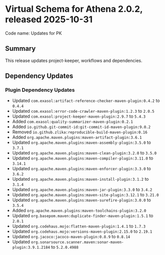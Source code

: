 # Virtual Schema for Athena 2.0.2, released 2025-10-31

Code name: Updates for PK

## Summary

This release updates project-keeper, workflows and dependencies.

## Dependency Updates

### Plugin Dependency Updates

* Updated `com.exasol:artifact-reference-checker-maven-plugin:0.4.2` to `0.4.4`
* Updated `com.exasol:error-code-crawler-maven-plugin:1.2.3` to `2.0.5`
* Updated `com.exasol:project-keeper-maven-plugin:2.9.7` to `5.4.3`
* Added `com.exasol:quality-summarizer-maven-plugin:0.2.1`
* Added `io.github.git-commit-id:git-commit-id-maven-plugin:9.0.2`
* Removed `io.github.zlika:reproducible-build-maven-plugin:0.16`
* Added `org.apache.maven.plugins:maven-artifact-plugin:3.6.1`
* Updated `org.apache.maven.plugins:maven-assembly-plugin:3.5.0` to `3.7.1`
* Updated `org.apache.maven.plugins:maven-clean-plugin:3.2.0` to `3.5.0`
* Updated `org.apache.maven.plugins:maven-compiler-plugin:3.11.0` to `3.14.1`
* Updated `org.apache.maven.plugins:maven-enforcer-plugin:3.3.0` to `3.6.2`
* Updated `org.apache.maven.plugins:maven-install-plugin:3.1.2` to `3.1.4`
* Updated `org.apache.maven.plugins:maven-jar-plugin:3.3.0` to `3.4.2`
* Updated `org.apache.maven.plugins:maven-site-plugin:3.12.1` to `3.21.0`
* Updated `org.apache.maven.plugins:maven-surefire-plugin:3.0.0` to `3.5.4`
* Added `org.apache.maven.plugins:maven-toolchains-plugin:3.2.0`
* Updated `org.basepom.maven:duplicate-finder-maven-plugin:1.5.1` to `2.0.1`
* Updated `org.codehaus.mojo:flatten-maven-plugin:1.4.1` to `1.7.3`
* Updated `org.codehaus.mojo:versions-maven-plugin:2.15.0` to `2.19.1`
* Updated `org.jacoco:jacoco-maven-plugin:0.8.9` to `0.8.14`
* Updated `org.sonarsource.scanner.maven:sonar-maven-plugin:3.9.1.2184` to `5.2.0.4988`
